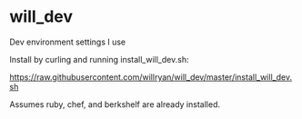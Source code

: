 # will_dev
Dev environment settings I use

Install by curling and running install_will_dev.sh: 

https://raw.githubusercontent.com/willryan/will_dev/master/install_will_dev.sh

Assumes ruby, chef, and berkshelf are already installed.
